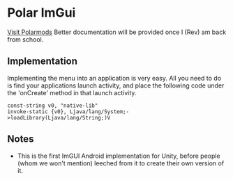 # Polar ImGui
[Visit Polarmods](https://polarmods.com/)
Better documentation will be provided once I (Rev) am back from school.

## Implementation
Implementing the menu into an application is very easy. All you need to do is find your applications launch activity, and place the following code under the 'onCreate' method in that launch activity.

```
const-string v0, "native-lib"
invoke-static {v0}, Ljava/lang/System;->loadLibrary(Ljava/lang/String;)V
```

## Notes
* This is the first ImGUI Android implementation for Unity, before people (whom we won't mention) leeched from it to create their own version of it.
